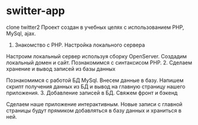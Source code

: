 # switter-app
clone twitter2
Проект создан в учебных целях с использованием PHP, MySql, ajax.

1. Знакомство с PHP. Настройка локального сервера

Настроим локальный сервер используя сборку OpenServer. Создадим локальный домен и сайт. Познакомимся с синтаксисом PHP.
2. Сделаем хранение и вывод записей из базы данных

Познакомимся с работой БД MySql. Внесем данные в базу. Напишем скрипт получения данных из БД и вывод на главную страницу нашего приложения.
3. Добавление записей в БД. Свяжем фронт и бэкенд

Сделаем наше приложение интерактивным. Новые записи с главной страницы будут прямиком добавляться в базу данных и храниться в ней. 
